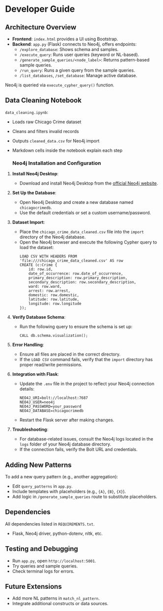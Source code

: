# Developer Guide

## Architecture Overview
- **Frontend**: `index.html` provides a UI using Bootstrap.
- **Backend**: `app.py` (Flask) connects to Neo4j, offers endpoints:
  - `/explore_database`: Shows schema and samples.
  - `/execute_query`: Runs user queries (keyword or NL-based).
  - `/generate_sample_queries/<node_label>`: Returns pattern-based sample queries.
  - `/run_query`: Runs a given query from the sample queries.
  - `/list_databases`, `/set_database`: Manage active database.
  
Neo4j is queried via `execute_cypher_query()` function.

## Data Cleaning Notebook
`data_cleaning.ipynb`:
- Loads raw Chicago Crime dataset
- Cleans and filters invalid records
- Outputs `cleaned_data.csv` for Neo4j import
- Markdown cells inside the notebook explain each step

  ### Neo4j Installation and Configuration

1. **Install Neo4j Desktop**:
   - Download and install Neo4j Desktop from the [official Neo4j website](https://neo4j.com/download/).

2. **Set Up the Database**:
   - Open Neo4j Desktop and create a new database named `chicagocrimedb`.
   - Use the default credentials or set a custom username/password.

3. **Dataset Import**:
   - Place the `chicago_crime_data_cleaned.csv` file into the `import` directory of the Neo4j database.
   - Open the Neo4j browser and execute the following Cypher query to load the dataset:
     ```
     LOAD CSV WITH HEADERS FROM 'file:///chicago_crime_data_cleaned.csv' AS row
     CREATE (c:Crime {
         id: row.id,
         date_of_occurrence: row.date_of_occurrence,
         primary_description: row.primary_description,
         secondary_description: row.secondary_description,
         ward: row.ward,
         arrest: row.arrest,
         domestic: row.domestic,
         latitude: row.latitude,
         longitude: row.longitude
     });
     ```

4. **Verify Database Schema**:
   - Run the following query to ensure the schema is set up:
     ```
     CALL db.schema.visualization();
     ```

5. **Error Handling**:
   - Ensure all files are placed in the correct directory.
   - If the `LOAD CSV` command fails, verify that the `import` directory has proper read/write permissions.

6. **Integration with Flask**:
   - Update the `.env` file in the project to reflect your Neo4j connection details:
     ```
     NEO4J_URI=bolt://localhost:7687
     NEO4J_USER=neo4j
     NEO4J_PASSWORD=your_password
     NEO4J_DATABASE=chicagocrimedb
     ```
   - Restart the Flask server after making changes.

7. **Troubleshooting**:
   - For database-related issues, consult the Neo4j logs located in the `logs` folder of your Neo4j database directory.
   - If the connection fails, verify the Bolt URL and credentials.

## Adding New Patterns
To add a new query pattern (e.g., another aggregation):
- Edit `query_patterns` in `app.py`.
- Include templates with placeholders (e.g., `{A}`, `{B}`, `{X}`).
- Add logic in `/generate_sample_queries` route to substitute placeholders.

## Dependencies
All dependencies listed in `REQUIREMENTS.txt`.
- Flask, Neo4j driver, python-dotenv, nltk, etc.

## Testing and Debugging
- Run `app.py`, open `http://localhost:5001`.
- Try queries and sample queries.
- Check terminal logs for errors.

## Future Extensions
- Add more NL patterns in `match_nl_pattern`.
- Integrate additional constructs or data sources.
